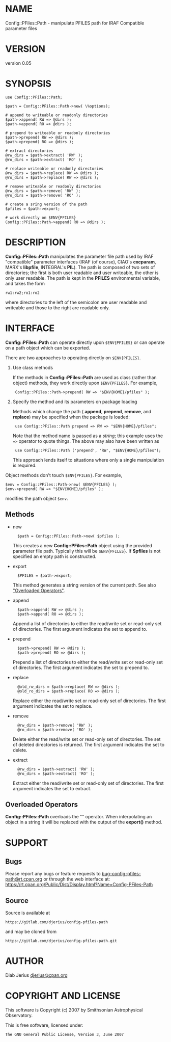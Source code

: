 # NAME

Config::PFiles::Path - manipulate PFILES path for IRAF Compatible parameter files

# VERSION

version 0.05

# SYNOPSIS

    use Config::PFiles::Path;

    $path = Config::PFiles::Path->new( \%options);

    # append to writeable or readonly directories
    $path->append( RW => @dirs );
    $path->append( RO => @dirs );

    # prepend to writeable or readonly directories
    $path->prepend( RW => @dirs );
    $path->prepend( RO => @dirs );

    # extract directories
    @rw_dirs = $path->extract( 'RW' );
    @ro_dirs = $path->extract( 'RO' );

    # replace writeable or readonly directories
    @rw_dirs = $path->replace( RW => @dirs );
    @ro_dirs = $path->replace( RW => @dirs );

    # remove writeable or readonly directories
    @rw_dirs = $path->remove( 'RW' );
    @ro_dirs = $path->remove( 'RO' );

    # create a sring version of the path
    $pfiles = $path->export;

    # work directly on $ENV{PFILES}
    Config::PFiles::Path->append( RO => @dirs );

# DESCRIPTION

**Config::PFiles::Path** manipulates the parameter file path used by
IRAF "compatible" parameter interfaces (IRAF (of course), CIAO's
**cxcparam**, MARX's **libpfile**, INTEGRAL's **PIL**).  The path is
composed of two sets of directories; the first is both user readable
and user writeable, the other is only user readable.  The path is kept
in the **PFILES** environmental variable, and takes the form

    rw1:rw2;ro1:ro2

where directories to the left of the semicolon are user readable and
writeable and those to the right are readable only.

# INTERFACE

**Config::PFiles::Path** can operate directly upon `$ENV{PFILES}` or
can operate on a path object which can be exported.

There are two approaches to operating directly on `$ENV{PFILES}`.

1. Use class methods

    If the methods in **Config::PFiles::Path** are used as class (rather
    than object) methods, they work directly upon `$ENV{PFILES}`.  For example,

        Config::PFiles::Path->prepend( RW => "$ENV{HOME}/pfiles" );

2. Specify the method and its parameters on package loading

    Methods which change the path ( **append**, **prepend**, **remove**, and
    **replace**) may be specified when the package is loaded:

        use Config::PFiles::Path prepend => RW => "$ENV{HOME}/pfiles";

    Note that the method name is passed as a _string_; this example uses
    the `=>` operator to quote things.  The above may also have been
    written as

        use Config::PFiles::Path ('prepend', 'RW', "$ENV{HOME}/pfiles");

    This approach lends itself to situations where only a single manipulation
    is required.

Object methods don't touch `$ENV{PFILES}`.  For example,

    $env = Config::PFiles::Path->new( $ENV{PFILES} );
    $env->prepend( RW => "$ENV{HOME}/pfiles" );

modifies the path object `$env`.

## Methods

- new

        $path = Config::PFiles::Path->new( $pfiles );

    This creates a new **Config::PFiles::Path** object using the provided
    parameter file path.  Typically this will be `$ENV{PFILES}`.  If
    **$pfiles** is not specified an empty path is constructed.

- export

        $PFILES = $path->export;

    This method generates a string version of the current path. See also
    ["Overloaded Operators"](#overloaded-operators).

- append

        $path->append( RW => @dirs );
        $path->append( RO => @dirs );

    Append a list of directories to either the read/write set or read-only
    set of directories.  The first argument indicates the set to append to.

- prepend

        $path->prepend( RW => @dirs );
        $path->prepend( RO => @dirs );

    Prepend a list of directories to either the read/write set or read-only
    set of directories.  The first argument indicates the set to prepend to.

- replace

        @old_rw_dirs = $path->replace( RW => @dirs );
        @old_ro_dirs = $path->replace( RO => @dirs );

    Replace either the read/write set or read-only set of directories.
    The first argument indicates the set to replace.

- remove

        @rw_dirs = $path->remove( 'RW' );
        @ro_dirs = $path->remove( 'RO' );

    Delete either the read/write set or read-only set of directories.  The
    set of deleted directories is returned.  The first argument indicates
    the set to delete.

- extract

        @rw_dirs = $path->extract( 'RW' );
        @ro_dirs = $path->extract( 'RO' );

    Extract either the read/write set or read-only set of directories. The
    first argument indicates the set to extract.

## Overloaded Operators

**Config::PFiles::Path** overloads the "" operator.  When interpolating
an object in a string it will be replaced with the output of the
**export()** method.

# SUPPORT

## Bugs

Please report any bugs or feature requests to bug-config-pfiles-path@rt.cpan.org  or through the web interface at: https://rt.cpan.org/Public/Dist/Display.html?Name=Config-PFiles-Path

## Source

Source is available at

    https://gitlab.com/djerius/config-pfiles-path

and may be cloned from

    https://gitlab.com/djerius/config-pfiles-path.git

# AUTHOR

Diab Jerius <djerius@cpan.org>

# COPYRIGHT AND LICENSE

This software is Copyright (c) 2007 by Smithsonian Astrophysical Observatory.

This is free software, licensed under:

    The GNU General Public License, Version 3, June 2007
